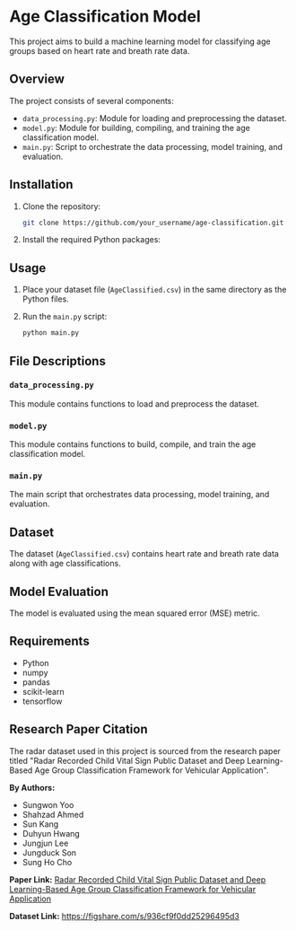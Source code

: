 # Age Classification Model

This project aims to build a machine learning model for classifying age groups based on heart rate and breath rate data.

## Overview

The project consists of several components:

- `data_processing.py`: Module for loading and preprocessing the dataset.
- `model.py`: Module for building, compiling, and training the age classification model.
- `main.py`: Script to orchestrate the data processing, model training, and evaluation.

## Installation

1. Clone the repository:

    ```bash
    git clone https://github.com/your_username/age-classification.git
    ```

2. Install the required Python packages:


## Usage

1. Place your dataset file (`AgeClassified.csv`) in the same directory as the Python files.

2. Run the `main.py` script:

    ```bash
    python main.py
    ```

## File Descriptions

### `data_processing.py`

This module contains functions to load and preprocess the dataset.

### `model.py`

This module contains functions to build, compile, and train the age classification model.

### `main.py`

The main script that orchestrates data processing, model training, and evaluation.

## Dataset

The dataset (`AgeClassified.csv`) contains heart rate and breath rate data along with age classifications.

## Model Evaluation

The model is evaluated using the mean squared error (MSE) metric.

## Requirements

- Python 
- numpy
- pandas
- scikit-learn
- tensorflow


## Research Paper Citation

The radar dataset used in this project is sourced from the research paper titled "Radar Recorded Child Vital Sign Public Dataset and Deep Learning-Based Age Group Classification Framework for Vehicular Application".

**By Authors:**
- Sungwon Yoo
- Shahzad Ahmed
- Sun Kang
- Duhyun Hwang
- Jungjun Lee
- Jungduck Son
- Sung Ho Cho

**Paper Link:** [Radar Recorded Child Vital Sign Public Dataset and Deep Learning-Based Age Group Classification Framework for Vehicular Application](https://www.mdpi.com/1424-8220/21/7/2412)

**Dataset Link:** https://figshare.com/s/936cf9f0dd25296495d3

